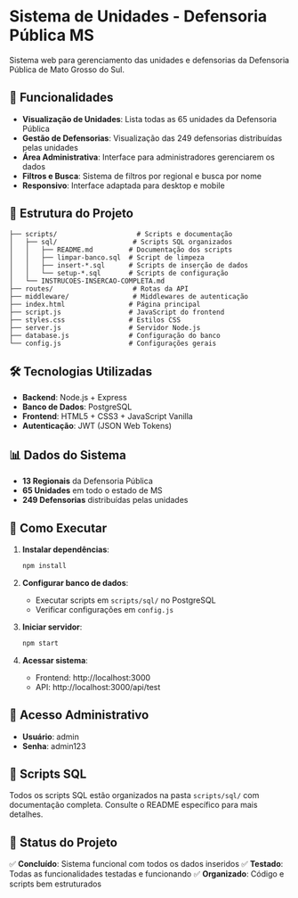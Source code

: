 # Sistema de Unidades - Defensoria Pública MS

Sistema web para gerenciamento das unidades e defensorias da Defensoria Pública de Mato Grosso do Sul.

## 🚀 Funcionalidades

- **Visualização de Unidades**: Lista todas as 65 unidades da Defensoria Pública
- **Gestão de Defensorias**: Visualização das 249 defensorias distribuídas pelas unidades
- **Área Administrativa**: Interface para administradores gerenciarem os dados
- **Filtros e Busca**: Sistema de filtros por regional e busca por nome
- **Responsivo**: Interface adaptada para desktop e mobile

## 📁 Estrutura do Projeto

```
├── scripts/                    # Scripts e documentação
│   ├── sql/                   # Scripts SQL organizados
│   │   ├── README.md         # Documentação dos scripts
│   │   ├── limpar-banco.sql  # Script de limpeza
│   │   ├── insert-*.sql      # Scripts de inserção de dados
│   │   └── setup-*.sql       # Scripts de configuração
│   └── INSTRUCOES-INSERCAO-COMPLETA.md
├── routes/                    # Rotas da API
├── middleware/                # Middlewares de autenticação
├── index.html                # Página principal
├── script.js                 # JavaScript do frontend
├── styles.css                # Estilos CSS
├── server.js                 # Servidor Node.js
├── database.js               # Configuração do banco
└── config.js                 # Configurações gerais
```

## 🛠️ Tecnologias Utilizadas

- **Backend**: Node.js + Express
- **Banco de Dados**: PostgreSQL
- **Frontend**: HTML5 + CSS3 + JavaScript Vanilla
- **Autenticação**: JWT (JSON Web Tokens)

## 📊 Dados do Sistema

- **13 Regionais** da Defensoria Pública
- **65 Unidades** em todo o estado de MS
- **249 Defensorias** distribuídas pelas unidades

## 🚀 Como Executar

1. **Instalar dependências**:
   ```bash
   npm install
   ```

2. **Configurar banco de dados**:
   - Executar scripts em `scripts/sql/` no PostgreSQL
   - Verificar configurações em `config.js`

3. **Iniciar servidor**:
   ```bash
   npm start
   ```

4. **Acessar sistema**:
   - Frontend: http://localhost:3000
   - API: http://localhost:3000/api/test

## 🔐 Acesso Administrativo

- **Usuário**: admin
- **Senha**: admin123

## 📝 Scripts SQL

Todos os scripts SQL estão organizados na pasta `scripts/sql/` com documentação completa. Consulte o README específico para mais detalhes.

## 🎯 Status do Projeto

✅ **Concluído**: Sistema funcional com todos os dados inseridos
✅ **Testado**: Todas as funcionalidades testadas e funcionando
✅ **Organizado**: Código e scripts bem estruturados
